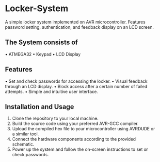 # Locker-System
A simple locker system implemented on AVR microcontroller. Features password setting, authentication, and feedback display on an LCD screen.
## The System consists of 
• ATMEGA32
• Keypad
• LCD Display
## Features
• Set and check passwords for accessing the locker.
• Visual feedback through an LCD display.
• Block access after a certain number of failed attempts.
• Simple and intuitive user interface.
## Installation and Usage
1. Clone the repository to your local machine.
2. Build the source code using your preferred AVR-GCC compiler.
3. Upload the compiled hex file to your microcontroller using AVRDUDE or a similar tool.
4. Connect the hardware components according to the provided schematic.
5. Power up the system and follow the on-screen instructions to set or check passwords.
